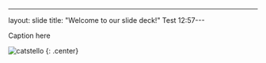 ---
layout: slide
title: "Welcome to our slide deck!"
Test 12:57---

Caption here

![catstello](https://octodex.github.com/images/catstello.png)
{: .center}
